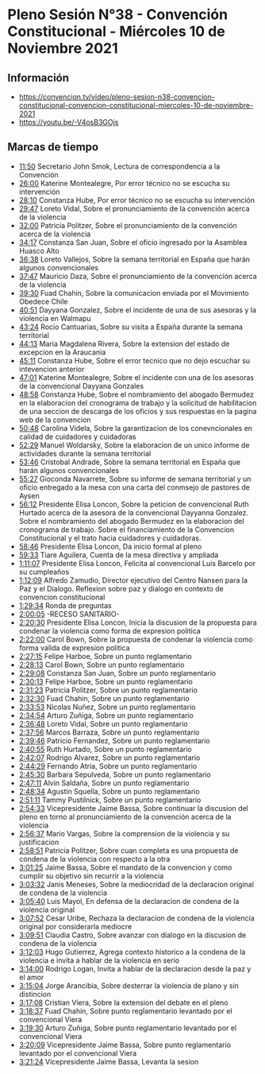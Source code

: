 # Pleno Sesión N°38 - Convención Constitucional - Miércoles 10 de Noviembre 2021

## Información
- https://convencion.tv/video/pleno-sesion-n38-convencion-constitucional-convencion-constitucional-miercoles-10-de-noviembre-2021
- https://youtu.be/-V4osB3GOjs

## Marcas de tiempo


- [11:50](https://youtu.be/-V4osB3GOjs?t=710) Secretario John Smok, Lectura de correspondencia a la Convención
- [26:00](https://youtu.be/-V4osB3GOjs?t=1560) Katerine Montealegre, Por error técnico no se escucha su intervención
- [28:10](https://youtu.be/-V4osB3GOjs?t=1690) Constanza Hube, Por error técnico no se escucha su intervención
- [29:47](https://youtu.be/-V4osB3GOjs?t=1787) Loreto Vidal, Sobre el pronunciamiento de la convención acerca de la violencia
- [32:00](https://youtu.be/-V4osB3GOjs?t=1920) Patricia Politzer, Sobre el pronunciamiento de la convención acerca de la violencia
- [34:17](https://youtu.be/-V4osB3GOjs?t=2057) Constanza San Juan, Sobre el oficio ingresado por la Asamblea Huasco Alto
- [36:38](https://youtu.be/-V4osB3GOjs?t=2198) Loreto Vallejos, Sobre la semana territorial en España que harán algunos convencionales
- [37:47](https://youtu.be/-V4osB3GOjs?t=2267) Mauricio Daza, Sobre el pronunciamiento de la convención acerca de la violencia
- [39:30](https://youtu.be/-V4osB3GOjs?t=2370) Fuad Chahin, Sobre la comunicacion enviada por el Movimiento Obedece Chile
- [40:51](https://youtu.be/-V4osB3GOjs?t=2451) Dayyana Gonzalez, Sobre el incidente de una de sus asesoras y la violencia en Walmapu
- [43:24](https://youtu.be/-V4osB3GOjs?t=2604) Rocio Cantuarias, Sobre su visita a España durante la semana territorial
- [44:13](https://youtu.be/-V4osB3GOjs?t=2653) Maria Magdalena Rivera, Sobre la extension del estado de excepcion en la Araucania
- [45:11](https://youtu.be/-V4osB3GOjs?t=2711) Constanza Hube, Sobre el error tecnico que no dejo escuchar su intevencion anterior
- [47:01](https://youtu.be/-V4osB3GOjs?t=2821) Katerine Montealegre, Sobre el incidente con una de los asesoras de la convencional Dayyana Gonzales
- [48:58](https://youtu.be/-V4osB3GOjs?t=2938) Constanza Hube, Sobre el nombramiento del abogado Bermudez en la elaboracion del cronograma de trabajo y la solicitud de habilitacion de una seccion de descarga de los oficios y sus respuestas en la pagina web de la convencion
- [50:48](https://youtu.be/-V4osB3GOjs?t=3048) Carolina Videla, Sobre la garantizacion de los conevncionales en calidad de cuidadores y cuidadoras
- [52:29](https://youtu.be/-V4osB3GOjs?t=3149) Manuel Woldarsky, Sobre la elaboracion de un unico informe de actividades durante la semana territorial
- [53:46](https://youtu.be/-V4osB3GOjs?t=3226) Cristobal Andrade, Sobre la semana territorial en España que harán algunos convencionales
- [55:27](https://youtu.be/-V4osB3GOjs?t=3327) Gioconda Navarrete, Sobre su informe de semana territorial y un oficio entregado a la mesa con una carta del conmsejo de pastores de Aysen
- [56:12](https://youtu.be/-V4osB3GOjs?t=3372) Presidente Elisa Loncon, Sobre la peticion de convencional Ruth Hurtado acerca de la asesora de la convencional Dayyanna Gonzalez. Sobre el nombramiento del abogado Bermudez en la elaboracion del cronograma de trabajo. Sobre el financiamiento de la Convencion Constitucional y el trato hacia cuidadores y cuidadoras.
- [58:46](https://youtu.be/-V4osB3GOjs?t=3526) Presidente Elisa Loncon, Da inicio formal al pleno
- [59:33](https://youtu.be/-V4osB3GOjs?t=3573) Tiare Aguilera, Cuenta de la mesa directiva y ampliada
- [1:11:07](https://youtu.be/-V4osB3GOjs?t=4267) Presidente Elisa Loncon, Felicita al convencional Luis Barcelo por su cumpleaños
- [1:12:09](https://youtu.be/-V4osB3GOjs?t=4329) Alfredo Zamudio, Director ejecutivo del Centro Nansen para la Paz y el Dialogo. Reflexion sobre paz y dialogo en contexto de convencion constitucional
- [1:29:34](https://youtu.be/-V4osB3GOjs?t=5374) Ronda de preguntas
- [2:00:05](https://youtu.be/-V4osB3GOjs?t=7205) -RECESO SANITARIO-
- [2:20:30](https://youtu.be/-V4osB3GOjs?t=8430) Presidente Elisa Loncon, Inicia la discusion de la propuesta para condenar la violencia como forma de expresion politica
- [2:22:00](https://youtu.be/-V4osB3GOjs?t=8520) Carol Bown, Sobre la propuesta de condenar la violencia como forma valida de expresion politica
- [2:27:15](https://youtu.be/-V4osB3GOjs?t=8835) Felipe Harboe, Sobre un punto reglamentario
- [2:28:13](https://youtu.be/-V4osB3GOjs?t=8893) Carol Bown, Sobre un punto reglamentario
- [2:29:08](https://youtu.be/-V4osB3GOjs?t=8948) Constanza San Juan, Sobre un punto reglamentario
- [2:30:13](https://youtu.be/-V4osB3GOjs?t=9013) Felipe Harboe, Sobre un punto reglamentario
- [2:31:23](https://youtu.be/-V4osB3GOjs?t=9083) Patricia Politzer, Sobre un punto reglamentario
- [2:32:30](https://youtu.be/-V4osB3GOjs?t=9150) Fuad Chahin, Sobre un punto reglamentario
- [2:33:53](https://youtu.be/-V4osB3GOjs?t=9233) Nicolas Nuñez, Sobre un punto reglamentario
- [2:34:54](https://youtu.be/-V4osB3GOjs?t=9294) Arturo Zuñiga, Sobre un punto reglamentario
- [2:36:48](https://youtu.be/-V4osB3GOjs?t=9408) Loreto Vidal, Sobre un punto reglamentario
- [2:37:56](https://youtu.be/-V4osB3GOjs?t=9476) Marcos Barraza, Sobre un punto reglamentario
- [2:39:46](https://youtu.be/-V4osB3GOjs?t=9586) Patricio Fernandez, Sobre un punto reglamentario
- [2:40:55](https://youtu.be/-V4osB3GOjs?t=9655) Ruth Hurtado, Sobre un punto reglamentario
- [2:42:07](https://youtu.be/-V4osB3GOjs?t=9727) Rodrigo Alvarez, Sobre un punto reglamentario
- [2:44:29](https://youtu.be/-V4osB3GOjs?t=9869) Fernando Atria, Sobre un punto reglamentario
- [2:45:30](https://youtu.be/-V4osB3GOjs?t=9930) Barbara Sepulveda, Sobre un punto reglamentario
- [2:47:11](https://youtu.be/-V4osB3GOjs?t=10031) Alvin Saldaña, Sobre un punto reglamentario
- [2:48:34](https://youtu.be/-V4osB3GOjs?t=10114) Agustin Squella, Sobre un punto reglamentario
- [2:51:11](https://youtu.be/-V4osB3GOjs?t=10271) Tammy Pustilnick, Sobre un punto reglamentario
- [2:54:33](https://youtu.be/-V4osB3GOjs?t=10473) Vicepresidente Jaime Bassa, Sobre continuar la discusion del pleno en torno al pronunciamiento de la convención acerca de la violencia
- [2:56:37](https://youtu.be/-V4osB3GOjs?t=10597) Mario Vargas, Sobre la comprension de la violencia y su justificacion
- [2:58:51](https://youtu.be/-V4osB3GOjs?t=10731) Patricia Politzer, Sobre cuan completa es una propuesta de condena de la violencia con respecto a la otra
- [3:01:25](https://youtu.be/-V4osB3GOjs?t=10885) Jaime Bassa, Sobre el mandato de la convencion y como cumplir su objetivo sin recurrir a la violencia
- [3:03:32](https://youtu.be/-V4osB3GOjs?t=11012) Janis Meneses, Sobre la mediocridad de la declaracion original de condena de la violencia
- [3:05:40](https://youtu.be/-V4osB3GOjs?t=11140) Luis Mayol, En defensa de la declaracion de condena de la violencia original
- [3:07:52](https://youtu.be/-V4osB3GOjs?t=11272) Cesar Uribe, Rechaza la declaracion de condena de la violencia original por considerarla mediocre
- [3:09:51](https://youtu.be/-V4osB3GOjs?t=11391) Claudia Castro, Sobre avanzar con dialogo en la discusion de condena de la violencia
- [3:12:03](https://youtu.be/-V4osB3GOjs?t=11523) Hugo Gutierrez, Agrega contexto historico a la condena de la violencia e invita a hablar de la violencia en serio
- [3:14:00](https://youtu.be/-V4osB3GOjs?t=11640) Rodrigo Logan, Invita a hablar de la declaracion desde la paz y el amor
- [3:15:04](https://youtu.be/-V4osB3GOjs?t=11704) Jorge Arancibia, Sobre desterrar la violencia de plano y sin distincion
- [3:17:08](https://youtu.be/-V4osB3GOjs?t=11828) Cristian Viera, Sobre la extension del debate en el pleno
- [3:18:37](https://youtu.be/-V4osB3GOjs?t=11917) Fuad Chahin, Sobre punto reglamentario levantado por el convencional Viera
- [3:19:30](https://youtu.be/-V4osB3GOjs?t=11970) Arturo Zuñiga, Sobre punto reglamentario levantado por el convencional Viera
- [3:20:09](https://youtu.be/-V4osB3GOjs?t=12009) Vicepresidente Jaime Bassa, Sobre punto reglamentario levantado por el convencional Viera
- [3:21:24](https://youtu.be/-V4osB3GOjs?t=12084) Vicepresidente Jaime Bassa, Levanta la sesion
